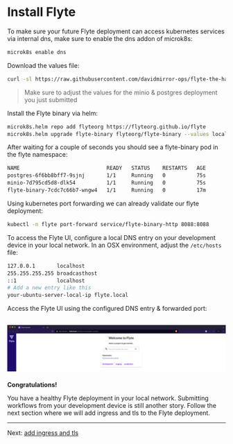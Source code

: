 # Install Flyte
To make sure your future Flyte deployment can access kubernetes services via internal dns, make sure to enable the dns addon of microk8s:
``` bash
microk8s enable dns
```
Download the values file:
``` bash
curl -sl https://raw.githubusercontent.com/davidmirror-ops/flyte-the-hard-way/main/docs/on-premises/microk8s/local-values.yaml > local-values.yaml.yaml
```
> Make sure to adjust the values for the minio & postgres deployment you just submitted

Install the Flyte binary via helm:
``` bash
microk8s.helm repo add flyteorg https://flyteorg.github.io/flyte
microk8s.helm upgrade flyte-binary flyteorg/flyte-binary --values local-values.yaml --install -n flyte
```
After waiting for a couple of seconds you should see a flyte-binary pod in the flyte namespace:
```bash
NAME                            READY   STATUS    RESTARTS   AGE
postgres-6f6bb8bff7-9sjnj       1/1     Running   0          75s
minio-7d795cd5d8-dlk54          1/1     Running   0          75s
flyte-binary-7cdc7c66b7-wngw4   1/1     Running   0          17m
```
Using kubernetes port forwarding we can already validate our flyte deployment:
```bash
kubectl -n flyte port-forward service/flyte-binary-http 8088:8088
```
To access the Flyte UI, configure a local DNS entry on your development device in your local network. In an OSX environment, adjust the `/etc/hosts` file:

```bash
127.0.0.1       localhost
255.255.255.255 broadcasthost
::1             localhost
# Add a new entry like this
your-ubuntu-server-local-ip flyte.local
```
Access the Flyte UI using the configured DNS entry & forwarded port:

![](../../images/microk8s-local-flyte-ui.png)
---
**Congratulations!**

You have a healthy Flyte deployment in your local network. Submitting workflows from your development device is still another story. Follow the next section where we will add ingress and tls to the Flyte deployment. 

---
Next: [add ingress and tls](05-add-ingress-and-tls.md)